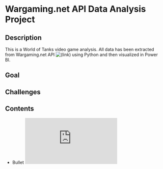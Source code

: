 # Wargaming.net API Data Analysis Project

## Description
This is a World of Tanks video game analysis. All data has been extracted from Wargaming.net API ![(link)](https://developers.wargaming.net/reference/all/wot/account/list/?r_realm=eu) using Python and then visualized in Power BI.

## Goal

## Challenges

## Contents

* Bullet
![Link to PowerBI](https://github.com/Marks9001/Data-Analysis-Project-Python-PowerBI-/blob/main/Power%20BI%20_Wargaming%20project.pdf)
